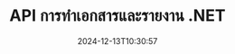 ---
############################# Static ############################
layout: "landing"
date: 2024-12-13T10:30:57
draft: false

lang: th
product: "Assembly"
product_tag: "assembly"
platform: "Net"
platform_tag: "net"

############################# Drop-down ############################
supported_platforms:
  items:
    # supported_platforms loop
    - title: ".NET"
      tag: "net"
    # supported_platforms loop
    - title: "Java"
      tag: "java"

############################# Head ############################
head_title: "API .NET สำหรับการทำเอกสาร การประกอบและการสร้างรายงาน"
head_description: "API C# .NET สำหรับการทำเอกสาร การประกอบและการสร้างรายงาน สร้าง PDF, Word, Excel, PPTX, HTML และเอกสารอีเมลจากเทมเพลตที่กำหนดเอง"

############################# Header ############################
title: "API การทำเอกสารและรายงาน .NET"
description: "สร้างรายงานในแอปพลิเคชัน .NET โดยการกำหนดเทมเพลตและรวมข้อมูล"
words:
  for: "สำหรับ"

actions:
  main: "ดาวน์โหลดทดลองใช้ฟรีผ่าน NuGet"
  main_link: "https://www.nuget.org/packages/GroupDocs.Assembly"
  alt: "การจัดทำใบอนุญาต"
  alt_link: "https://purchase.groupdocs.com/pricing/assembly/net/"
  title: "พร้อมเริ่มต้นแล้วหรือยัง?"
  description: "ลองใช้ฟีเจอร์ของ GroupDocs.Assembly ฟรีหรือขอใบอนุญาต"

release:
  title: "เวอร์ชัน {0} วางจำหน่ายแล้ว"
  notes: "ดูสิ่งที่ใหม่"
  downloads: "ดาวน์โหลด"

code:
  title: "กรอกกราฟใน DOCX โดยใช้ C#"
  more: "ตัวอย่างเพิ่มเติม"
  more_link: "https://github.com/groupdocs-assembly/GroupDocs.Assembly-for-.NET/"
  install: "dotnet add package GroupDocs.Assembly"
  content: |
    ```csharp {style=abap}   
    // เส้นทางไปยังเทมเพลตหลัก
    string template = "chart_template.docx";

    // เรียกข้อมูลผลิตภาพของผู้จัดการจากแหล่งข้อมูล
    DocumentTable data_table = 
        new DocumentTable("Managers.json", 1);

    // สร้างอินสแตนซ์ของ DataSourceInfo ด้วยข้อมูล
    DataSourceInfo data 
        = new DataSourceInfo(data_table, "managers");

    // ตั้งค่าสีกราฟโดยใช้อีก DataSourceInfo
    DataSourceInfo design = 
        new DataSourceInfo("red", "color");

    // กรอกข้อมูลลงในเทมเพลตและบันทึกไว้ที่เอาต์พุต
    DocumentAssembler asm = new DocumentAssembler();
    asm.AssembleDocument(template, "result.docx", data, design);
    ```

############################# Overview ############################
overview:
  enable: true
  title: "ภาพรวม GroupDocs.Assembly"
  description: "โซลูชัน .NET สำหรับการทำเอกสารอัตโนมัติด้วยการรวมข้อมูลขั้นสูง"
  features:
    # feature loop
    - title: "เพิ่มข้อมูลทางธุรกิจลงในเทมเพลตเอกสารด้วย C#"
      content: "การสร้างรายงานที่ง่ายขึ้น: ด้วย GroupDocs.Assembly for .NET คุณสามารถแทรกข้อมูลจากแหล่งข้อมูลเช่น JSON หรือ XML ลงในเทมเพลตที่กำหนดล่วงหน้าได้อย่างง่ายดาย"

    # feature loop
    - title: "จัดการวัตถุข้อมูลพื้นฐาน"
      content: "ประเภทเอกสารที่รองรับรวมถึงวัตถุที่ฝังอยู่เช่น แผนภูมิ ตาราง และรายการที่สามารถกรอกได้โดยอัตโนมัติโดยข้อมูล"

    # feature loop
    - title: "ฟีเจอร์เพิ่มเติม"
      content: "GroupDocs.Assembly for .NET มีตัวเลือกการกำหนดค่าที่กว้างขวาง ออกแบบวัตถุข้อมูลในเชิงโปรแกรม สร้างบาร์โค้ด ใช้แหล่งข้อมูลออนไลน์ผ่าน URL และบันทึกผลลัพธ์ในรูปแบบต่างๆ"

############################# Platforms ############################
platforms:
  enable: true
  title: "ความเป็นอิสระของแพลตฟอร์ม"
  description: "GroupDocs.Assembly for .NET รองรับระบบปฏิบัติการ เฟรมเวิร์ก และผู้จัดการแพ็กเกจต่อไปนี้"
  items:
    # platform loop
    - title: "Amazon"
      image: "amazon"
    # platform loop
    - title: "Docker"
      image: "docker"
    # platform loop
    - title: "Azure"
      image: "azure"
    # platform loop
    - title: "VS Code"
      image: "vs_code"
    # platform loop
    - title: "ReSharper"
      image: "resharper"
    # platform loop
    - title: "macOS"
      image: "finder"
    # platform loop
    - title: "Linux"
      image: "linux"
    # platform loop
    - title: "NuGet"
      image: "nuget"

############################# File formats ############################
formats:
  enable: true
  title: "รูปแบบไฟล์ที่รองรับ"
  description: |
    GroupDocs.Assembly for .NET สามารถประมวลผลรูปแบบ [ไฟล์](https://docs.groupdocs.com/assembly/net/supported-document-formats/) ต่อไปนี้
  groups:
    # group loop
    - color: "green"
      content: |
        ### รูปแบบ Microsoft Office
        * **Word:**  DOCX, DOC, DOCM, DOT, DOTX, DOTM, RTF, WordprocessingML
        * **Excel:** XLSX, XLS, XLSM, XLSB, XLTM, XLT, XLTM, XLTX, SpreadsheetML
        * **PowerPoint:** PPT, PPTX, PPTM, PPS, PPSX, PPSM, POTM, POTX
    # group loop
    - color: "blue"
      content: |
        ### รูปภาพ และรูปแบบอื่นๆ
        * **พกพาได้:** PDF
        * **รูปภาพ:** SVG, TIFF
        * **รูปแบบสำนักงานอื่นๆ:** ODT, OTT, OTS, ODS, ODP, OTP
      # group loop
    - color: "red"
      content: |
        ### รูปแบบอื่นๆ
        * **เว็บ:** HTML, MHTML
        * **อีเมล:** EML, MSG, EMLX
        * **อื่นๆ:** EPUB, MD

############################# Features ############################
features:
  enable: true
  title: "ฟีเจอร์ของ GroupDocs.Assembly"
  description: "สร้างเอกสารและรายงานโดยใช้โมเดลข้อมูลขั้นสูง"

  items:
    # feature loop
    - icon: "preview"
      title: "การนำเสนอข้อมูลที่ก้าวหน้า"
      content: "รองรับวัตถุข้อมูลที่หลากหลายเช่น แผนภูมิ รายการ ตาราง รูปภาพ และอื่นๆ"

    # feature loop
    - icon: "manipulate"
      title: "การจัดการข้อมูล"
      content: "ใช้สูตรและการดำเนินการตามลำดับเพื่อจัดรูปแบบและแสดงข้อมูลอย่างมีประสิทธิภาพ"

    # feature loop
    - icon: "two_pages"
      title: "รองรับรูปแบบที่กว้างขวาง"
      content: "ทำงานโดยตรงกับรูปแบบเอกสารทั่วไปทั้งหมดสำหรับเทมเพลตหรือไฟล์ผลลัพธ์"

    # feature loop
    - icon: "document_settings"
      title: "การทำเครื่องหมายเทมเพลตที่หลากหลาย"
      content: "ใช้การจัดรูปแบบเชิงลำดับ หมายเลข และการจัดรูปแบบแบบอักษรในเทมเพลต"

    # feature loop
    - icon: "text"
      title: "ฝังบาร์โค้ด"
      content: "สร้างภาพบาร์โค้ดแบบไดนามิกและแทรกลงในเอกสารของคุณ"

    # feature loop
    - icon: "add"
      title: "การจัดรูปแบบข้อมูล"
      content: "จัดรูปแบบสตริงในเทมเพลตเป็นตัวพิมพ์ใหญ๋ ตัวพิมพ์เล็ก ซึ่งใช้รูปแบบตัวอักษรหรือใช้ต้นด้วยตัวพิมพ์ใหญ่"

    # feature loop
    - icon: "manipulate"
      title: "การจัดการเนื้อหาเอกสาร"
      content: "แทรกเนื้อหาจากเอกสารภายนอกไปยังรายงานของคุณได้อย่างไดนามิก"

    # feature loop
    - icon: "convert"
      title: "บันทึกในหลายรูปแบบ"
      content: "ระบุรูปแบบไฟล์ผลลัพธ์โดยใช้ส่วนขยายไฟล์หรือการกำหนดค่าที่ละเอียด"

    # feature loop
    - icon: "update"
      title: "การประมวลผลข้อมูลที่ยืดหยุ่น"
      content: "แทรกรูปภาพและเอกสารแบบไดนามิกโดยใช้ไบต์ที่เข้ารหัสใน Base64"

############################# Code samples ############################
code_samples:
  enable: true
  title: "ตัวอย่างโค้ด"
  description: "ตัวอย่างโค้ดสำหรับการดำเนินการแบบทั่วไปของ GroupDocs.Assembly"
  items:
    # code sample loop
    - title: "รายการที่เป็นจุดในเอกสาร Microsoft Word"
      content: |
        [รายการที่เป็นจุด](https://docs.groupdocs.com/assembly/net/bulleted-list-in-word-processing-document/) เป็นวิธีทั่วไปในการนำเสนอข้อมูลทางธุรกิจ นี่คือตัวอย่างการเพิ่มรายการในเอกสาร Word โดยใช้ GroupDocs.Assembly
        {{< landing/code title="วิธีการกรอกข้อมูลในรายการในเอกสาร">}}
        ```csharp {style=abap}
        // แทรกเทมเพลตนี้บนหน้าของเอกสาร:
        // ตัวชี้วัดประสิทธิภาพของผู้จัดการ
        // . <<foreach [in products]>><<[ProductName]>>
        // <</foreach>>

        // ระบุเส้นทางเทมเพลต
        string template = "Bulleted List Template.docx";

        // ตั้งค่าเส้นทางไฟล์ผลลัพธ์
        string result = "Result Report.docx"

        // เรียกข้อมูลของผู้จัดการจากแหล่งข้อมูล JSON
        JsonDataSource dataSource = new JsonDataSource("Report data.json");
        DataSourceInfo data = new DataSourceInfo(dataSource, "managers")

        // สร้างรายงานที่กรอกข้อมูล
        DocumentAssembler assembler = new DocumentAssembler();
        assembler.AssembleDocument(template, result, data);
        ```
        {{< /landing/code >}}
    # code sample loop
    - title: "กราฟวงกลมในงานนำเสนอ PPTX"
      content: |
        คุณสามารถสร้าง [กราฟวงกลม](https://docs.groupdocs.com/assembly/net/pie-chart-in-presentation-document/) โดยใช้เทมเพลตและข้อมูล XML เพิ่มความน่าสนใจให้กับรายงานของคุณด้วยการแสดงผลข้อมูลที่น่าสนใจ
        {{< landing/code title="วิธีการแสดงข้อมูลในกราฟวงกลม">}}
        ```csharp {style=abap}
        // เพิ่มเทมเพลตชื่อกราฟไปยังงานนำเสนอ:
        // รายได้จากลูกค้า <<foreach [in customers]>> 
        // <<x [CustomerName]>>

        // รวมเทมเพลตข้อมูลกราฟด้วย:
        // Total Order Price<<foreach [in customers]>> 
        // <<x [CustomerName]>>

        // ระบุเส้นทางเทมเพลตกราฟ
        string template = "Pie Chart Template.pptx";

        // ตั้งค่าเส้นทางไฟล์ผลลัพธ์
        string result = "Result Report.pptx"

        // เรียกข้อมูลของลูกค้าจากแหล่งข้อมูล XML
        JsonDataSource dataSource = new JsonDataSource("Chart data.xml");
        DataSourceInfo data = new DataSourceInfo(dataSource, "customers")

        // สร้างกราฟและบันทึกผลลัพธ์
        DocumentAssembler assembler = new DocumentAssembler();
        assembler.AssembleDocument(template, result, data);
        ```
        {{< /landing/code >}}

---
